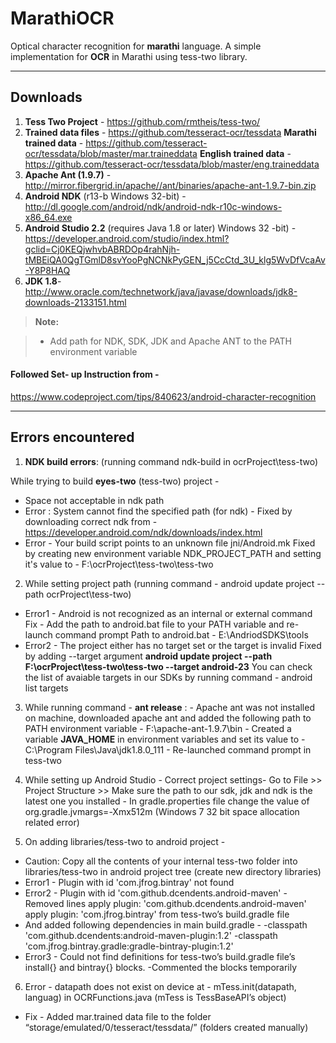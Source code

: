 # MarathiOCR

Optical character recognition for **marathi** language.
A simple implementation for **OCR** in Marathi using tess-two library.

----------

Downloads
-------------
1.  **Tess Two Project** - https://github.com/rmtheis/tess-two/
2.  **Trained data files** - https://github.com/tesseract-ocr/tessdata
**Marathi trained data** - https://github.com/tesseract-ocr/tessdata/blob/master/mar.traineddata
**English trained data** - https://github.com/tesseract-ocr/tessdata/blob/master/eng.traineddata
3.  **Apache Ant (1.9.7)** - http://mirror.fibergrid.in/apache//ant/binaries/apache-ant-1.9.7-bin.zip 
4.  **Android NDK** (r13-b Windows 32-bit) - http://dl.google.com/android/ndk/android-ndk-r10c-windows-x86_64.exe
5. **Android Studio 2.2** (requires Java 1.8 or later) Windows 32 -bit) - https://developer.android.com/studio/index.html?gclid=Cj0KEQjwhvbABRDOp4rahNjh-tMBEiQA0QgTGmlD8svYooPgNCNkPyGEN_j5CcCtd_3U_klg5WvDfVcaAv-Y8P8HAQ 
6. **JDK 1.8**- http://www.oracle.com/technetwork/java/javase/downloads/jdk8-downloads-2133151.html



> **Note:**

> - Add path for NDK, SDK, JDK and Apache ANT to the PATH environment variable 

#### <i class="icon-link"></i> Followed Set- up Instruction from -
 https://www.codeproject.com/tips/840623/android-character-recognition


----------
Errors encountered
-------------------

 1.   **NDK build errors**: (running command ndk-build in ocrProject\tess-two\)

  While trying to build **eyes-two** (tess-two) project -   
- Space not acceptable in ndk path
- Error : System cannot find the specified path (for ndk) -
  Fixed by downloading correct ndk from - https://developer.android.com/ndk/downloads/index.html 
- Error - Your build script points to an unknown file jni/Android.mk
 Fixed by creating new environment variable NDK_PROJECT_PATH and setting it's value to - F:\ocrProject\tess-two\tess-two
 
 2. While setting project path (running command - android update project --path ocrProject\tess-two)
- Error1 - Android is not recognized as an internal or external command
  Fix - Add the path to android.bat file to your PATH variable and re-launch command prompt
  Path to android.bat - E:\AndriodSDKS\tools
- Error2 - The project either has no target set or the target is invalid
  Fixed by adding --target argument
   **android update project --path F:\ocrProject\tess-two\tess-two --target android-23**
   You can check the list of avaiable targets in our SDKs by running command - android list targets
   
 3.  While running command - **ant release** :
    - Apache ant was not installed on machine, downloaded apache ant and added the following path to PATH environment variable - F:\apache-ant-1.9.7\bin
    - Created a variable **JAVA_HOME** in environment variables and set its value to - C:\Program Files\Java\jdk1.8.0_111
    - Re-launched command prompt in tess-two
 
 4.  While setting up Android Studio 
    - Correct project settings- Go to File >> Project Structure >> Make sure the path to our sdk, jdk and ndk is the latest one you installed
    - In gradle.properties file change the value of org.gradle.jvmargs=-Xmx512m  (Windows 7 32 bit space allocation related error)

 5. On adding libraries/tess-two to android project -
   - Caution: Copy all the contents of your internal tess-two folder into libraries/tess-two in android project tree (create new directory libraries)
   - Error1 - Plugin with id 'com.jfrog.bintray' not found 
   - Error2 - Plugin with id 'com.github.dcendents.android-maven'
      -Removed lines
        apply plugin: 'com.github.dcendents.android-maven'
        apply plugin: 'com.jfrog.bintray' from tess-two’s build.gradle file
   - And added following dependencies in main build.gradle - 
       -classpath 'com.github.dcendents:android-maven-plugin:1.2'
       -classpath 'com.jfrog.bintray.gradle:gradle-bintray-plugin:1.2'
   - Error3 -  Could not find definitions for tess-two’s build.gradle file’s install{} and bintray{} blocks. 
      -Commented the blocks temporarily
   
 6. Error - datapath does not exist on device at - mTess.init(datapath, languag) in OCRFunctions.java (mTess is TessBaseAPI’s object)
   - Fix - Added mar.trained data file to the folder “storage/emulated/0/tesseract/tessdata/” (folders created manually)
